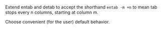 Extend entab and detab to accept the shorthand `entab -m +n`
to mean tab stops every n columns, starting at column m.

Choose convenient (for the user) default behavior.
